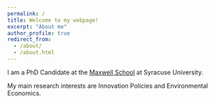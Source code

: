 ```yaml
---
permalink: /
title: Welcome to my webpage!
excerpt: "About me"
author_profile: true
redirect_from:
  - /about/
  - /about.html
---
```


I am a PhD Candidate at the <a href="https://www.maxwell.syr.edu/">Maxwell School</a> at Syracuse University.

My main research interests are Innovation Policies and Environmental Economics.
